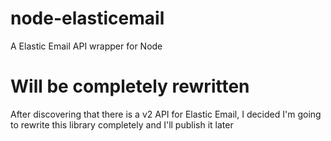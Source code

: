 # node-elasticemail
A Elastic Email API wrapper for Node

# Will be completely rewritten
After discovering that there is a v2 API for Elastic Email, I decided I'm going to rewrite this library completely and I'll publish it later